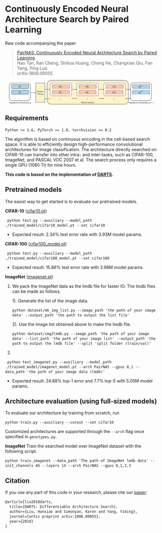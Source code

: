 # Continuously Encoded Neural Architecture Search by Paired Learning
Raw code accompanying the paper
> [PairNAS: Continuously Encoded Neural Architecture Search by Paired Learning](https://arxiv.org/abs/1806.09055) \
> Hao Tan, Ran Cheng, Shihua Huang, Cheng He, Changxiao Qiu, Fan Yang, Ping Luo.\
> _arXiv:1806.09055_.

<p align="center">
  <img src="./img/paired_learning.png" alt="paired_learning" width="95%">
</p>

## Requirements
```
Python >= 3.6, PyTorch >= 1.0, torchvision >= 0.2
```

The algorithm is based on continuous encoding in the cell-based search space. 
It is able to efficiently design high-performance convolutional architectures for image classification.
The architecture directly searched on CIFAR-10 can transfer into other intra- and inter-tasks, such as CIFAR-100, ImageNet, and PASCAL VOC 2007 et al.
The search process only requires a single GPU (1080 Ti) for nine hours.

**This code is based on the implementation of  [DARTS](https://github.com/quark0/darts).**


## Pretrained models
The easist way to get started is to evaluate our pretrained models.

**CIFAR-10** ([cifar10.pt](./trained_model/cifar10_model.pt))
```
 python test.py --auxiliary --model_path ./trained_model/cifar10_model.pt --set cifar10
```
* Expected result: 2.34% test error rate with 3.93M model params.

**CIFAR-100** ([cifar100_model.pt](./trained_model/cifar100_model.pt))
```
 python test.py --auxiliary --model_path ./trained_model/cifar100_model.pt --set cifar100
```
* Expected result: 15.86% test error rate with 3.98M model params.

**ImageNet** ([imagenet.pt](./trained_model/imagenet_model.pt))
1. We pack the ImageNet data as the lmdb file for faster IO. The lmdb files can be made as follows. 

    1). Generate the list of the image data.<br>
    ```
    python dataset/mk_img_list.py --image_path 'the path of your image data' --output_path 'the path to output the list file'
    ```
    2). Use the image list obtained above to make the lmdb file.<br>
    ```
    python dataset/img2lmdb.py --image_path 'the path of your image data' --list_path 'the path of your image list' --output_path 'the path to output the lmdb file' --split 'split folder (train/val)'
    ```

2. 
```
 python test_imagenet.py --auxiliary --model_path ./trained_model/imagenet_model.pt --arch PairNAS --gpus 0,1 --data_path 'the path of your image data (lmdb)'
```
* Expected result: 24.88% top-1 error and 7.7% top-5 with 5.05M model params.



## Architecture evaluation (using full-sized models)
To evaluate our architecture by training from scratch, run
```
python train.py --auxiliary --cutout --set cifar10
```
Customized architectures are supported through the `--arch` flag once specified in `genotypes.py`.

**ImageNet**
Train the searched model over ImageNet dataset with the following script.<br>
```
python train_imagenet --data_path 'The path of ImageNet lmdb data' --init_channels 46 --layers 14 --arch PairNAS --gpus 0,1,2,3
```


## Citation
If you use any part of this code in your research, please cite our [paper](https://arxiv.org/abs/1806.09055):
```
@article{liu2018darts,
  title={DARTS: Differentiable Architecture Search},
  author={Liu, Hanxiao and Simonyan, Karen and Yang, Yiming},
  journal={arXiv preprint arXiv:1806.09055},
  year={2018}
}
```
